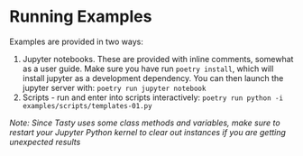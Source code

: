 # Running Examples
Examples are provided in two ways:
1. Jupyter notebooks.  These are provided with inline comments, somewhat as a user guide. Make sure you have run `poetry install`, which will install jupyter as a development dependency.  You can then launch the jupyter server with: `poetry run jupyter notebook`
1. Scripts - run and enter into scripts interactively: `poetry run python -i examples/scripts/templates-01.py`

_Note: Since Tasty uses some class methods and variables, make sure to restart your Jupyter Python kernel to clear out instances if you are getting unexpected results_
